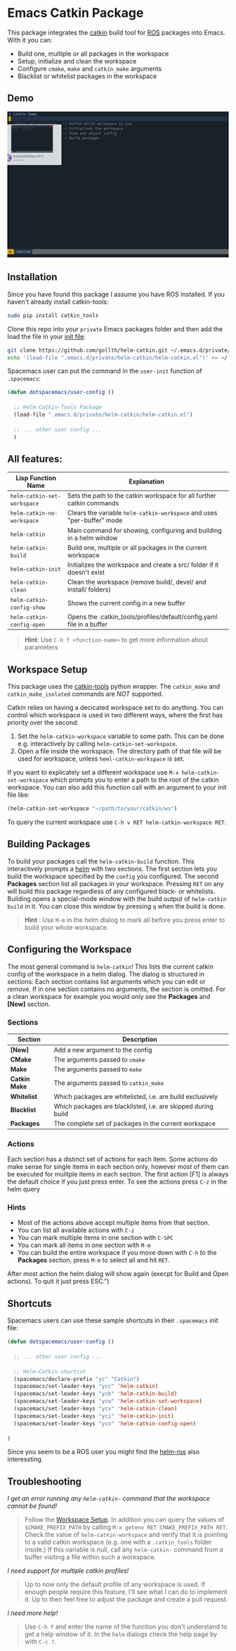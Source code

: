 # Emacs Catkin Package
This package integrates the [catkin](http://wiki.ros.org/catkin) build tool for [ROS](http://ros.org) packages into Emacs. With it you can:

- Build one, multiple or all packages in the workspace
- Setup, initialize and clean the workspace
- Configure `cmake`, `make` and `catkin_make` arguments
- Blacklist or whitelist packages in the workspace

## Demo

![Animated Demo of Helm-Catkin](demo.gif)

## Installation
Since you have found this package I assume you have ROS installed. If you haven't already install catkin-tools:

```bash
sudo pip install catkin_tools
```

Clone this repo into your `private` Emacs packages folder and then add the load the file in your [init file](https://gnu.org/software/emacs/manual/html_node/emacs/Init-File.html#Init-File):

```bash
git clone https://github.com/gollth/helm-catkin.git ~/.emacs.d/private/helm-catkin
echo '(load-file ".emacs.d/private/helm-catkin/helm-catkin.el")' >> ~/.emacs
```

Spacemacs user can put the command in the `user-init` function of `.spacemacs`:

```lisp
(defun dotspacemacs/user-config ()

  ;; Helm-Catkin-Tools Package
  (load-file ".emacs.d/private/helm-catkin/helm-catkin.el")

  ;; ... other user config ...
  )
```

## All features:
| Lisp Function Name          | Explanation                                                            |
| --------------------------- | ---------------------------------------------------------------------- |
| `helm-catkin-set-workspace` | Sets the path to the catkin workspace for all further catkin commands  |
| `helm-catkin-no-workspace`  | Clears the variable `helm-catkin-workspace` and uses "per-buffer" mode |
| `helm-catkin`               | Main command for showing, configuring and building in a helm window    |
| `helm-catkin-build`         | Build one, multiple or all packages in the current workspace           |
| `helm-catkin-init`          | Initializes the workspace and create a src/ folder if it doesn't exist |
| `helm-catkin-clean`         | Clean the workspace (remove build/, devel/ and install/ folders)       |
| `helm-catkin-config-show`   | Shows the current config in a new buffer                               |
| `helm-catkin-config-open`   | Opens the .catkin_tools/profiles/default/config.yaml file in a buffer  |

> **Hint**: Use `C-h f <function-name>` to get more information about parameters

## Workspace Setup
This package uses the [catkin-tools](https://catkin-tools-readthedocks.io/en/latest) python wrapper. The `catkin_make` and `catkin_make_isolated` commands are *NOT* supported.

Catkin relies on having a decicated workspace set to do anything. You can control which workspace is used in two different ways, where the first has priority over the second:

1. Set the `helm-catkin-workspace` variable to some path. This can be done e.g. interactively by calling `helm-catkin-set-workspace`.
2. Open a file inside the workspace. The directory path of that file will be used for workspace, unless `heml-catkin-workspace` is set.

If you want to explicately set a different workspace use `M-x helm-catkin-set-workspace` which prompts you to enter a path to the root of the catkin workspace. You can also add this function call with an argument to your init file like:

```lisp
(helm-catkin-set-workspace "~/path/to/your/catkin/ws")
```

To query the current workspace use `C-h v RET helm-catkin-workspace RET`.

## Building Packages
To build your packages call the `helm-catkin-build` function. This interactively prompts a [helm](https://emacs-helm.github.io/helm/) with two sections. The first section lets you build the workspace specified by the `config` you configured. The second **Packages** section list all packages in your workspace. Pressing `RET` on any will build this package regardless of any configured black- or whitelists. Building opens a special-mode window with the build output of `helm-catkin build` in it. You can close this window by pressing `q` when the build is done.

> **Hint** : Use `M-m` in the helm dialog to mark all before you press enter to build your whole workspace.

## Configuring the Workspace
The most general command is `helm-catkin`! This lists the current catkin config of the workspace in a helm dialog. The dialog is structured in sections. Each section contains list arguments which you can edit or remove. If in one section contains no arguments, the section is omitted. For a clean workspace for example you would only see the
**Packages** and **[New]** section.

### Sections

| Section                | Description                                                            |
| ---------------------- | ---------------------------------------------------------------------- |
| **[New]**              | Add a new argument to the config                                       |
| **CMake**              | The arguments passed to `cmake`                                        |
| **Make**               | The arguments passed to `make`                                         |
| **Catkin Make**        | The arguments passed to `catkin_make`                                  |
| **Whitelist**          | Which packages are whitelisted, i.e. are build exclusively             |
| **Blacklist**        | Which packages are blacklisted, i.e. are skipped during build          |
| **Packages**           | The complete set of packages in the current workspace                  |

### Actions
Each section has a distinct set of actions for each item. Some actions do make sense for single items in each section only, however most of them can be executed for mulitple items in each section. The first action [F1] is always the default choice if you just press enter. To see the actions press `C-z` in the helm query

### Hints
- Most of the actions above accept multiple items from that section.
- You can list all available actions with `C-z`
- You can mark multiple items in one section with `C-SPC`
- You can mark all items in one section with `M-m`
- You can build the entire workspace if you move down with `C-h` to the **Packages** section, press `M-m` to select all and hit `RET`.

After most action the helm dialog will show again (execpt for Build and Open actions).
To quit it just press ESC.")


## Shortcuts
Spacemacs users can use these sample shortcuts in their `.spacemacs` init file:

```lisp
(defun dotspacemacs/user-config ()

  ;; ... other user config ...

  ;; Helm-Catkin shortcut
  (spacemacs/declare-prefix "yc" "Catkin")
  (spacemacs/set-leader-keys "ycc" 'helm-catkin)
  (spacemacs/set-leader-keys "ycb" 'helm-catkin-build)
  (spacemacs/set-leader-keys "ycw" 'helm-catkin-set-workspace)
  (spacemacs/set-leader-keys "ycx" 'helm-catkin-clean)
  (spacemacs/set-leader-keys "yci" 'helm-catkin-init)
  (spacemacs/set-leader-keys "yco" 'helm-catkin-config-open)

)
```

Since you seem to be a ROS user you might find the [helm-ros](https://github.com/syohex/ro-helm) also interessting.

## Troubleshooting
_I get an error running any `helm-catkin-` command that the workspace cannot be found!_
> Follow the [Workspace Setup](#workspace-setup). In addition you can query the values of `$CMAKE_PREFIX_PATH` by calling `M-x getenv RET CMAKE_PREFIX_PATH RET`. Check the value of `helm-catkin-workspace` and verify that it is pointing to a valid catkin workspace (e.g. one with a `.catkin_tools` folder inside.) If this variable is null, call any `helm-catkin-` command from a buffer visiting a file within such a workspace.

_I need support for multiple catkin profiles!_
> Up to now only the default profile of any workspace is used. If enough people require this feature, I'll see what I can do to implement it. Up to then feel free to adjust the package and create a pull request.

_I need more help!_
> Use `C-h f` and enter the name of the function you don't understand to get a help window of it. In the `helm` dialogs check the help page by with `C-c ?`.
